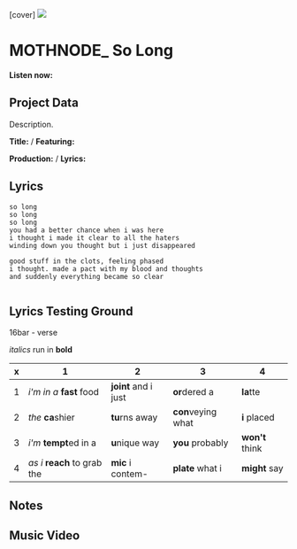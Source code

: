 [cover] ![](57175019_319474918741616_8502199518755923887_n.jpg)

# MOTHNODE_ So Long

**Listen now:** 

## Project Data

Description.


**Title:**  / **Featuring:** 

**Production:**  / **Lyrics:** 

## Lyrics

```
so long
so long
so long
you had a better chance when i was here
i thought i made it clear to all the haters 
winding down you thought but i just disappeared

good stuff in the clots, feeling phased
i thought. made a pact with my blood and thoughts
and suddenly everything became so clear


```

## Lyrics Testing Ground

16bar - verse

*italics* run in
**bold**

| x | 1 | 2 | 3 | 4 |
|---|---|---|---|---|
| 1 | *i'm in a* **fast** food | **joint** and i just  | **or**dered a  | **la**tte  |
| 2 | *the* **ca**shier | **tu**rns away  |  **con**veying what |  **i** placed |
| 3 | *i'm* **tempt**ed in a | **u**nique way  |  **you** probably |  **won't** think |
| 4 | *as i* **reach** to grab the |  **mic** i contem-  | **plate** what i | **might** say |

## Notes

## Music Video
